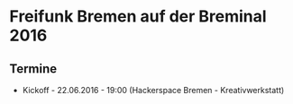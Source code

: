 # Freifunk Bremen auf der Breminal 2016

## Termine
* Kickoff - 22.06.2016 - 19:00 (Hackerspace Bremen - Kreativwerkstatt)